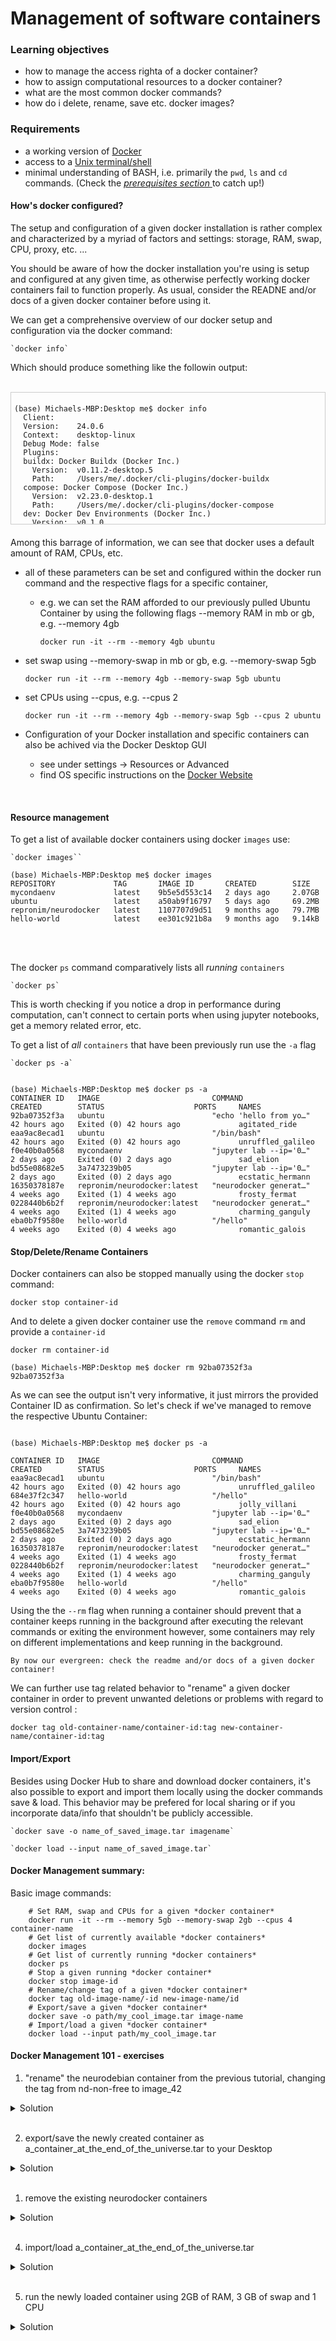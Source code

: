 # Management of software containers

### Learning objectives

- how to manage the access righta of a docker container?
- how to assign computational resources to a docker container?
- what are the most common docker commands?
- how do i delete, rename, save etc. docker images?

### Requirements
- a working version of [Docker](https://docs.docker.com/get-docker/)
- access to a [Unix terminal/shell](https://en.wikipedia.org/wiki/Unix_shell)
- minimal understanding of BASH, i.e. primarily the `pwd`, `ls`  and `cd` commands. (Check the [_prerequisites section_ ](https://m-earnest.github.io/docker_workshop/prerequisites.html) to catch up!)


#### How's docker configured?

The setup and configuration of a given docker installation is rather complex and characterized by a myriad of factors and settings: storage, RAM, swap, CPU, proxy, etc. ...
    
You should be aware of how the docker installation you're using is setup and configured at any given time, as otherwise perfectly working docker containers fail to function properly.
As usual, consider the READNE and/or docs of a given docker container before using it.

We can get a comprehensive overview of our docker setup and configuration via the docker command:

    `docker info`

Which should produce something like the followin output:

<br>

<div style="overflow-y: scroll; height: 200px; border: 1px solid #cccccc; padding: 5px; margin-bottom: 20px;">
  <p>

    (base) Michaels-MBP:Desktop me$ docker info
      Client:
      Version:    24.0.6
      Context:    desktop-linux
      Debug Mode: false
      Plugins:
      buildx: Docker Buildx (Docker Inc.)
        Version:  v0.11.2-desktop.5
        Path:     /Users/me/.docker/cli-plugins/docker-buildx
      compose: Docker Compose (Docker Inc.)
        Version:  v2.23.0-desktop.1
        Path:     /Users/me/.docker/cli-plugins/docker-compose
      dev: Docker Dev Environments (Docker Inc.)
        Version:  v0.1.0
        Path:     /Users/me/.docker/cli-plugins/docker-dev
      extension: Manages Docker extensions (Docker Inc.)
        Version:  v0.2.20
        Path:     /Users/me/.docker/cli-plugins/docker-extension
      init: Creates Docker-related starter files for your project (Docker Inc.)
        Version:  v0.1.0-beta.9
        Path:     /Users/me/.docker/cli-plugins/docker-init
      sbom: View the packaged-based Software Bill Of Materials (SBOM) for an image (Anchore Inc.)
        Version:  0.6.0
        Path:     /Users/me/.docker/cli-plugins/docker-sbom
      scan: Docker Scan (Docker Inc.)
        Version:  v0.26.0
        Path:     /Users/me/.docker/cli-plugins/docker-scan
      scout: Docker Scout (Docker Inc.)
        Version:  v1.0.9
        Path:     /Users/me/.docker/cli-plugins/docker-scout

    Server:
    Containers: 14
      Running: 0
      Paused: 0
      Stopped: 14
    Images: 9
    Server Version: 24.0.6
    Storage Driver: overlay2
      Backing Filesystem: extfs
      Supports d_type: true
      Using metacopy: false
      Native Overlay Diff: true
      userxattr: false
    Logging Driver: json-file
    Cgroup Driver: cgroupfs
    Cgroup Version: 2
    Plugins:
      Volume: local
      Network: bridge host ipvlan macvlan null overlay
      Log: awslogs fluentd gcplogs gelf journald json-file local logentries splunk syslog
    Swarm: inactive
    Runtimes: io.containerd.runc.v2 runc
    Default Runtime: runc
    Init Binary: docker-init
    containerd version: 8165feabfdfe38c65b599c4993d227328c231fca
    runc version: v1.1.8-0-g82f18fe
    init version: de40ad0
    Security Options:
      seccomp
      Profile: unconfined
      cgroupns
    Kernel Version: 6.4.16-linuxkit
    Operating System: Docker Desktop
    OSType: linux
    Architecture: aarch64
    CPUs: 10
    Total Memory: 7.661GiB
    Name: linuxkit-9a0b4d61aa6b
    ID: 601c4efb-57ee-48fc-a551-5f501a24c3cf
    Docker Root Dir: /var/lib/docker
    Debug Mode: false
    HTTP Proxy: http.docker.internal:3128
    HTTPS Proxy: http.docker.internal:3128
    No Proxy: hubproxy.docker.internal
    Experimental: false
    Insecure Registries:
      hubproxy.docker.internal:5555
      127.0.0.0/8
    Live Restore Enabled: false

    WARNING: daemon is not using the default seccomp profile 
  </p>
</div>

Among this barrage of information, we can see that docker uses a default amount of RAM, CPUs, etc.

- all of these parameters can be set and configured within the docker run command and the respective flags for a specific container,
  - e.g. we can set the RAM  afforded to our previously pulled Ubuntu Container by using the following flags --memory RAM in mb or gb, e.g. --memory 4gb

      `docker run -it --rm --memory 4gb ubuntu`

- set swap using --memory-swap in mb or gb, e.g. --memory-swap 5gb

    `docker run -it --rm --memory 4gb --memory-swap 5gb ubuntu`

- set CPUs using --cpus, e.g. --cpus 2

    `docker run -it --rm --memory 4gb --memory-swap 5gb --cpus 2 ubuntu`

- Configuration of your Docker installation and specific containers can also be achived via the Docker Desktop GUI
    - see under settings ->  Resources or Advanced
    - find OS specific instructions on the [Docker Website](https://docs.docker.com/desktop/settings/mac/)

<br>

#### Resource management

To get a list of available docker containers using docker `images` use:

    `docker images``

```
(base) Michaels-MBP:Desktop me$ docker images
REPOSITORY             TAG       IMAGE ID       CREATED        SIZE
mycondaenv             latest    9b5e5d553c14   2 days ago     2.07GB
ubuntu                 latest    a50ab9f16797   5 days ago     69.2MB
repronim/neurodocker   latest    1107707d9d51   9 months ago   79.7MB
hello-world            latest    ee301c921b8a   9 months ago   9.14kB
```
<br>
<br>

The docker `ps` command comparatively lists all _running_ `containers`

    `docker ps`

This is worth checking if you notice a drop in performance during computation, can't connect to certain ports when using jupyter notebooks, get a memory related error, etc.

To get a list of _all_ `containers` that have been previously run use the `-a` flag

    `docker ps -a`

```

(base) Michaels-MBP:Desktop me$ docker ps -a
CONTAINER ID   IMAGE                         COMMAND                  CREATED        STATUS                    PORTS     NAMES
92ba07352f3a   ubuntu                        "echo 'hello from yo…"   42 hours ago   Exited (0) 42 hours ago             agitated_ride
eaa9ac8ecad1   ubuntu                        "/bin/bash"              42 hours ago   Exited (0) 42 hours ago             unruffled_galileo
f0e40b0a0568   mycondaenv                    "jupyter lab --ip='0…"   2 days ago     Exited (0) 2 days ago               sad_elion
bd55e08682e5   3a7473239b05                  "jupyter lab --ip='0…"   2 days ago     Exited (0) 2 days ago               ecstatic_hermann
16350378187e   repronim/neurodocker:latest   "neurodocker generat…"   4 weeks ago    Exited (1) 4 weeks ago              frosty_fermat
0228440b6b2f   repronim/neurodocker:latest   "neurodocker generat…"   4 weeks ago    Exited (1) 4 weeks ago              charming_ganguly
eba0b7f9580e   hello-world                   "/hello"                 4 weeks ago    Exited (0) 4 weeks ago              romantic_galois

```

#### Stop/Delete/Rename Containers

Docker containers can also be stopped manually using the docker `stop` command:

`docker stop container-id`

And to delete a given docker container use the `remove` command `rm` and provide a `container-id`

`docker rm container-id`

```
(base) Michaels-MBP:Desktop me$ docker rm 92ba07352f3a
92ba07352f3a

```

As we can see the output isn't very informative, it just mirrors the provided Container ID as confirmation. So let's check if we've managed to remove the respective Ubuntu Container:

```

(base) Michaels-MBP:Desktop me$ docker ps -a

CONTAINER ID   IMAGE                         COMMAND                  CREATED        STATUS                    PORTS     NAMES
eaa9ac8ecad1   ubuntu                        "/bin/bash"              42 hours ago   Exited (0) 42 hours ago             unruffled_galileo
684e37f2c347   hello-world                   "/hello"                 42 hours ago   Exited (0) 42 hours ago             jolly_villani
f0e40b0a0568   mycondaenv                    "jupyter lab --ip='0…"   2 days ago     Exited (0) 2 days ago               sad_elion
bd55e08682e5   3a7473239b05                  "jupyter lab --ip='0…"   2 days ago     Exited (0) 2 days ago               ecstatic_hermann
16350378187e   repronim/neurodocker:latest   "neurodocker generat…"   4 weeks ago    Exited (1) 4 weeks ago              frosty_fermat
0228440b6b2f   repronim/neurodocker:latest   "neurodocker generat…"   4 weeks ago    Exited (1) 4 weeks ago              charming_ganguly
eba0b7f9580e   hello-world                   "/hello"                 4 weeks ago    Exited (0) 4 weeks ago              romantic_galois

```


Using the the `--rm` flag when running a container should prevent that a container keeps running in the background after executing the relevant commands or exiting the environment however, some containers may rely on different implementations and keep running in the background.

`By now our evergreen: check the readme and/or docs of a given docker container!`

We can further use tag related behavior to "rename" a given docker container in order to prevent unwanted deletions or problems with regard to version control :

`docker tag old-container-name/container-id:tag new-container-name/container-id:tag`


#### Import/Export

Besides using Docker Hub to share and download docker containers, it's also possible to export and import them locally using the docker commands save & load. This behavior may be prefered for local sharing or if you incorporate data/info that shouldn't be publicly accessible.

    `docker save -o name_of_saved_image.tar imagename`

    `docker load --input name_of_saved_image.tar`



#### Docker Management summary: 

Basic image commands:

```
    # Set RAM, swap and CPUs for a given *docker container*
    docker run -it --rm --memory 5gb --memory-swap 2gb --cpus 4 container-name
    # Get list of currently available *docker containers*
    docker images
    # Get list of currently running *docker containers*
    docker ps
    # Stop a given running *docker container*
    docker stop image-id
    # Rename/change tag of a given *docker container*
    docker tag old-image-name/-id new-image-name/id
    # Export/save a given *docker container*
    docker save -o path/my_cool_image.tar image-name
    # Import/load a given *docker container*
    docker load --input path/my_cool_image.tar
```

#### Docker Management 101 - exercises

1. "rename" the neurodebian container from the previous tutorial, changing the tag from nd-non-free to image_42

<details>
<summary>Solution</summary>

```
docker tag /container-id:latest neurodocker/container-id:image_42
```

</details>

<br>

2. export/save the newly created container as a_container_at_the_end_of_the_universe.tar to your Desktop

<details>
<summary>Solution</summary>

```
docker save -o a_container_at_the_end_of_the_universe.tar neurodebian:image42
```

</details>

<br>

1. remove the existing neurodocker containers
<details>
<summary>Solution</summary>

```
docker rm container-id
```

</details>

<br>

4. import/load a_container_at_the_end_of_the_universe.tar
<details>
<summary>Solution</summary>

```
docker load --input a_container_at_the_end_of_the_universe.tar
```

</details>

<br>

5. run the newly loaded container using 2GB of RAM, 3 GB of swap and 1 CPU
<details>
<summary>Solution</summary>

```
docker run -it --rm --memory 2gb --memory-swap 3gb --cpus 1 a_container_at_the_end_of_the_universe
```

</details>



